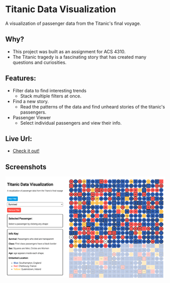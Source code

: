 # Titanic Data Visualization
A visualization of passenger data from the Titanic's final voyage.

## Why?
* This project was built as an assignment for ACS 4310.
* The Titanic tragedy is a fascinating story that has created many questions and curiosities.

## Features: 
* Filter data to find interesting trends
  * Stack multiple filters at once.
* Find a new story.
  * Read the patterns of the data and find unheard stories of the titanic's passengers.
* Passenger Viewer
  * Select individual passengers and view their info.

## Live Url:
  * [Check it out!](http://www.jonathanewarner.com/TitanicDataVisualization/)

## Screenshots
![site preview](./images/preview.png)